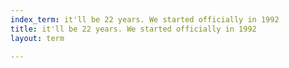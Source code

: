 ```yaml
---
index_term: it'll be 22 years. We started officially in 1992
title: it'll be 22 years. We started officially in 1992
layout: term

---
```

